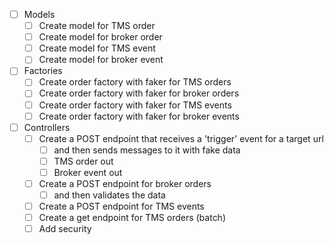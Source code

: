 - [ ] Models
  - [ ] Create model for TMS order
  - [ ] Create model for broker order
  - [ ] Create model for TMS event
  - [ ] Create model for broker event
- [ ] Factories
  - [ ] Create order factory with faker for TMS orders
  - [ ] Create order factory with faker for broker orders
  - [ ] Create order factory with faker for TMS events
  - [ ] Create order factory with faker for broker events
- [ ] Controllers
  - [ ] Create a POST endpoint that receives a 'trigger' event for a target url
    - [ ] and then sends messages to it with fake data
    - [ ] TMS order out
    - [ ] Broker event out
  - [ ] Create a POST endpoint for broker orders
    - [ ] and then validates the data
  - [ ] Create a POST endpoint for TMS events
  - [ ] Create a get endpoint for TMS orders (batch)
  - [ ] Add security
